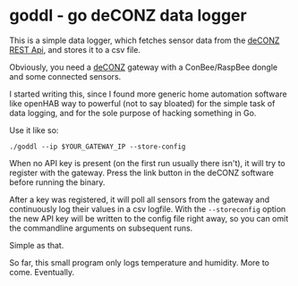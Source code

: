# goddl - go deCONZ data logger

This is a simple data logger, which fetches sensor data from the [deCONZ REST Api](https://dresden-elektronik.github.io/deconz-rest-doc/), and stores it to a csv file.

Obviously, you need a [deCONZ](https://www.dresden-elektronik.com/wireless/software/deconz.html) gateway with a ConBee/RaspBee dongle and some connected sensors.

I started writing this, since I found more generic home automation software like openHAB way to powerful (not to say bloated) for the simple task of data logging, and for the sole purpose of hacking something in Go.

Use it like so:

    ./goddl --ip $YOUR_GATEWAY_IP --store-config

When no API key is present (on the first run usually there isn't), it will try to register with the gateway. Press the link button in the deCONZ software before running the binary.

After a key was registered, it will poll all sensors from the gateway and continuously log their values in a csv logfile. With the `--storeconfig` option the new API key will be written to the config file right away, so you can omit the commandline arguments on subsequent runs.

Simple as that.

So far, this small program only logs temperature and humidity. More to come. Eventually.
